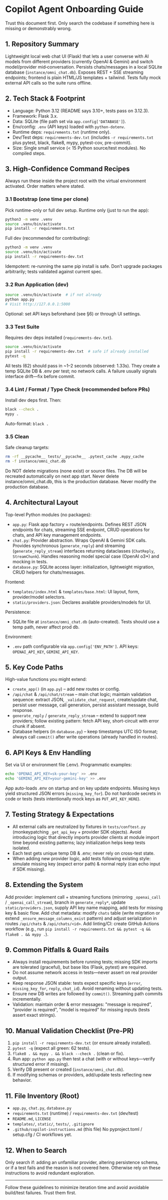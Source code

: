 # Copilot Agent Onboarding Guide

Trust this document first. Only search the codebase if something here is missing or demonstrably wrong.

## 1. Repository Summary
Lightweight local web chat UI (Flask) that lets a user converse with AI models from different providers (currently OpenAI & Gemini) and switch model/provider mid‑conversation. Persists chats/messages in a local SQLite database (`instance/omni_chat.db`). Exposes REST + SSE streaming endpoints; frontend is plain HTML/JS templates + tailwind. Tests fully mock external API calls so the suite runs offline.

## 2. Tech Stack & Footprint
- Language: Python 3.12 (README says 3.10+, tests pass on 3.12.3).
- Framework: Flask 3.x.
- Data: SQLite (file path set via `app.config['DATABASE']`).
- Env/config: `.env` (API keys) loaded with `python-dotenv`.
- Runtime deps: `requirements.txt` (runtime only).
- Dev/Test deps: `requirements-dev.txt` (includes `-r requirements.txt` plus pytest, black, flake8, mypy, pytest-cov, pre-commit).
- Size: Single small service (< 15 Python source/test modules). No compiled steps.

## 3. High-Confidence Command Recipes
Always run these inside the project root with the virtual environment activated. Order matters where stated.

### 3.1 Bootstrap (one time per clone)
Pick runtime-only or full dev setup.
Runtime only (just to run the app):
```bash
python3 -m venv .venv
source .venv/bin/activate
pip install -r requirements.txt
```
Full dev (recommended for contributing):
```bash
python3 -m venv .venv
source .venv/bin/activate
pip install -r requirements-dev.txt
```
Idempotent: re-running the same pip install is safe. Don’t upgrade packages arbitrarily; tests validated against current spec.

### 3.2 Run Application (dev)
```bash
source .venv/bin/activate  # if not already
python app.py
# Visit http://127.0.0.1:5000
```
Optional: set API keys beforehand (see §6) or through UI settings.

### 3.3 Test Suite
Requires dev deps installed (`requirements-dev.txt`).
```bash
source .venv/bin/activate
pip install -r requirements-dev.txt  # safe if already installed
pytest -q
```
All tests (62) should pass in ~1–2 seconds (observed: 1.33s). They create a temp SQLite DB & .env per test; no network calls. A failure usually signals interface drift—fix before commit.

### 3.4 Lint / Format / Type Check (recommended before PRs)
Install dev deps first. Then:
```bash
black --check .
mypy .
```
Auto-format: `black .`

### 3.5 Clean
Safe cleanup targets:
```bash
rm -rf __pycache__ tests/__pycache__ .pytest_cache .mypy_cache
rm -f instance/omni_chat.db
```
Do NOT delete migrations (none exist) or source files. The DB will be recreated automatically on next app start. Never delete instance/omni_chat.db, this is the production database. Never modify the production database.

## 4. Architectural Layout
Top-level Python modules (no packages):
- `app.py`: Flask app factory + route/endpoints. Defines REST JSON endpoints for chats, streaming SSE endpoint, CRUD operations for chats, and API key management endpoints.
- `chat.py`: Provider abstraction. Wraps OpenAI & Gemini SDK calls. Provides synchronous (`generate_reply`) and streaming (`generate_reply_stream`) interfaces returning dataclasses (`ChatReply`, `StreamChunk`). Handles reasoning model special case (OpenAI o3*) and mocking in tests.
- `database.py`: SQLite access layer: initialization, lightweight migration, CRUD helpers for chats/messages.

Frontend:
- `templates/index.html` & `templates/base.html`: UI layout, form, provider/model selectors.
- `static/providers.json`: Declares available providers/models for UI.

Persistence:
- SQLite file at `instance/omni_chat.db` (auto-created). Tests should use a temp path, never affect prod db.

Environment:
- `.env` path configurable via `app.config['ENV_PATH']`. API keys: `OPENAI_API_KEY`, `GEMINI_API_KEY`.

## 5. Key Code Paths
High-value functions you might extend:
- `create_app()` (in `app.py`) – add new routes or config.
- `/api/chat` & `/api/chat/stream` – main chat logic; maintain validation sequence: extract JSON, `_validate_chat_request`, create/update chat, persist user message, call generation, persist assistant message, build response.
- `generate_reply` / `generate_reply_stream` – extend to support new providers; follow existing pattern: fetch API key, short-circuit with error chunk if absent.
- Database helpers (in `database.py`) – keep timestamps UTC ISO format; always call `commit()` after write operations (already handled in routes).

## 6. API Keys & Env Handling
Set via UI or environment file (.env). Programmatic examples:
```bash
echo 'OPENAI_API_KEY=sk-your-key' >> .env
echo 'GEMINI_API_KEY=your-gemini-key' >> .env
```
App auto-loads .env on startup and on key update endpoints. Missing keys yield structured JSON errors (`missing_key_for`). Do not hardcode secrets in code or tests (tests intentionally mock keys as `PUT_API_KEY_HERE`).

## 7. Testing Strategy & Expectations
- All external calls are neutralized by fixtures in `tests/conftest.py` (monkeypatching `_get_api_key` + provider SDK objects). Avoid introducing logic that directly imports provider clients at module import time beyond existing patterns; lazy initialization helps keep tests isolated.
- Each test gets unique temp DB & .env; never rely on cross-test state.
- When adding new provider logic, add tests following existing style: simulate missing key (expect error path) & normal reply (can echo input if SDK missing).

## 8. Extending the System
Add provider: implement call + streaming functions (mirroring `_openai_call` / `_openai_call_stream`), branch in `generate_reply*`, update `static/providers.json`, supply API key name mapping, add tests for missing key & basic flow.
Add chat metadata: modify `chats` table (write migration or extend `_ensure_message_columns_exist` pattern) and adjust serialization in routes `/api/chats` & `/api/chats/<id>`.
Add linting/CI: create GitHub Actions workflow (e.g., run `pip install -r requirements.txt && pytest -q && flake8 . && mypy .`).

## 9. Common Pitfalls & Guard Rails
- Always install requirements before running tests; missing SDK imports are tolerated (graceful), but base libs (Flask, pytest) are required.
- Do not assume network access in tests—never assert on real provider output.
- Keep response JSON stable: tests expect specific keys (`error`, `missing_key_for`, `reply`, `chat_id`). Avoid renaming without updating tests.
- Ensure new DB writes are followed by `commit()`. Streaming path commits incrementally.
- Validation: maintain order & error messages: "message is required", "provider is required", "model is required" for missing inputs (tests assert exact strings).

## 10. Manual Validation Checklist (Pre-PR)
1. `pip install -r requirements-dev.txt` (or ensure already installed).
2. `pytest -q` (expect all green: 62 tests).
3. `flake8 . && mypy . && black --check .` (clean or fix).
4. Run app: `python app.py` then test a chat (with or without keys—verify structured error if missing).
5. Verify DB present or created (`instance/omni_chat.db`).
6. If modifying schemas or providers, add/update tests reflecting new behavior.

## 11. File Inventory (Root)
- `app.py`, `chat.py`, `database.py`
- `requirements.txt` (runtime) / `requirements-dev.txt` (dev/test)
- `README.md`, `LICENSE`
- `templates/`, `static/`, `tests/`, `.gitignore`
- `.github/copilot-instructions.md` (this file)
No pyproject.toml / setup.cfg / CI workflows yet.

## 12. When to Search
Only search if: adding an unfamiliar provider, altering persistence schema, or if a test fails and the reason is not covered here. Otherwise rely on these instructions to avoid redundant exploration.

---
Follow these guidelines to minimize iteration time and avoid avoidable build/test failures. Trust them first.
